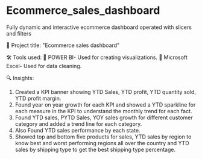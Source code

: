 # Ecommerce_sales_dashboard
Fully dynamic and interactive ecommerce dashboard operated with slicers and filters

📌 Project title: "Ecommerce sales dashboard"

🛠 Tools used:
🔹 POWER BI- Used for creating visualizations.
🔹 Microsoft Excel- Used for data cleaning.

🔍 Insights:

1. Created a KPI banner showing YTD Sales, YTD profit, YTD quantity sold, YTD profit margin.
2. Found year on year growth for each KPI and showed a YTD sparkline for each measure in the KPI to understand the monthly trend for each fact.
3. Found YTD sales, PYTD Sales, YOY sales growth for different customer category and added a trend line for each category.
4. Also Found YTD sales performance by each state.
5. Showed top and bottom five products for sales, YTD sales by region to know best and worst performing regions all over the country and YTD sales by shipping type to get the best shipping type percentage.
